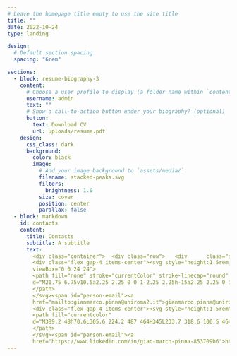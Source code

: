 ```yaml
---
# Leave the homepage title empty to use the site title
title: ""
date: 2022-10-24
type: landing

design:
  # Default section spacing
  spacing: "6rem"

sections:
  - block: resume-biography-3
    content:
      # Choose a user profile to display (a folder name within `content/authors/`)
      username: admin
      text: ""
      # Show a call-to-action button under your biography? (optional)
      button:
        text: Download CV
        url: uploads/resume.pdf
    design:
      css_class: dark
      background:
        color: black
        image:
          # Add your image background to `assets/media/`.
          filename: stacked-peaks.svg
          filters:
            brightness: 1.0
          size: cover
          position: center
          parallax: false
  - block: markdown
    id: contacts
    content:
      title: Contacts
      subtitle: A subtitle
      text:
        <div class="container">  <div class="row">   <div      class="section-heading col-12 col-lg-4 mb-3 mb-lg-0 d-flex flex-column     align-items-center align-items-lg-start">    </div>    <div class="col-12 col-lg-8">      <p>Feel free to reach out via one of the following options:</p>      <ul class="fa-ul">
        <div class="flex gap-4 items-center"><svg style="height:1.5rem;" xmlns="http://www.w3.org/2000/svg"
        viewBox="0 0 24 24">
        <path fill="none" stroke="currentColor" stroke-linecap="round" stroke-linejoin="round" stroke-width="1.5"
        d="M21.75 6.75v10.5a2.25 2.25 0 0 1-2.25 2.25h-15a2.25 2.25 0 0 1-2.25-2.25V6.75m19.5 0A2.25 2.25 0 0 0 19.5 4.5h-15a2.25 2.25 0 0 0-2.25 2.25m19.5 0v.243a2.25 2.25 0 0 1-1.07 1.916l-7.5 4.615a2.25 2.25 0 0 1-2.36 0L3.32 8.91a2.25 2.25 0 0 1-1.07-1.916V6.75">
        </path>
        </svg><span id="person-email"><a
        href="mailto:gianmarco.pinna@uniroma2.it">gianmarco.pinna@uniroma2.it</a></span></div>
        <div class="flex gap-4 items-center"><svg style="height:1.5rem" viewBox="0 0 512 512">
        <path fill="currentcolor"
        d="M389.2 48h70.6L305.6 224.2 487 464H345L233.7 318.6 106.5 464H35.8L200.7 275.5 26.8 48H172.4L272.9 180.9 389.2 48zM364.4 421.8h39.1L151.1 88h-42L364.4 421.8z">
        </path>
        </svg><span id="person-email"><a
        href="https://www.linkedin.com/in/gian-marco-pinna-853709b6">https://www.linkedin.com/in/gian-marco-pinna-853709b6</a></span></li>     </ul>    </div>  </div></div>
---
```

